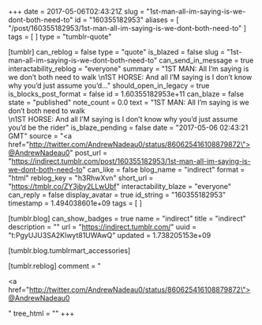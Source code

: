 +++
date = 2017-05-06T02:43:21Z
slug = "1st-man-all-im-saying-is-we-dont-both-need-to"
id = "160355182953"
aliases = [ "/post/160355182953/1st-man-all-im-saying-is-we-dont-both-need-to" ]
tags = [ ]
type = "tumblr-quote"

[tumblr]
can_reblog = false
type = "quote"
is_blazed = false
slug = "1st-man-all-im-saying-is-we-dont-both-need-to"
can_send_in_message = true
interactability_reblog = "everyone"
summary = "1ST MAN: All I’m saying is we don’t both need to walk \n1ST HORSE: And all I’M saying is I don’t know why you’d just assume you’d..."
should_open_in_legacy = true
is_blocks_post_format = false
id = 1.60355182953e+11
can_blaze = false
state = "published"
note_count = 0.0
text = "1ST MAN: All I&rsquo;m saying is we don&rsquo;t both need to walk<br/>\n1ST HORSE: And all I&rsquo;M saying is I don&rsquo;t know why you&rsquo;d just assume you&rsquo;d be the rider"
is_blaze_pending = false
date = "2017-05-06 02:43:21 GMT"
source = "<a href=\"http://twitter.com/AndrewNadeau0/status/860625416108879872\">@AndrewNadeau0</a>"
post_url = "https://indirect.tumblr.com/post/160355182953/1st-man-all-im-saying-is-we-dont-both-need-to"
can_like = false
blog_name = "indirect"
format = "html"
reblog_key = "h3RhwXvn"
short_url = "https://tmblr.co/ZY3jby2LLwUbf"
interactability_blaze = "everyone"
can_reply = false
display_avatar = true
id_string = "160355182953"
timestamp = 1.494038601e+09
tags = [ ]

[tumblr.blog]
can_show_badges = true
name = "indirect"
title = "indirect"
description = ""
url = "https://indirect.tumblr.com/"
uuid = "t:PgyUJU3SA2Klwyt81UWAwQ"
updated = 1.738205153e+09

[tumblr.blog.tumblrmart_accessories]

[tumblr.reblog]
comment = "<p><a href=\"http://twitter.com/AndrewNadeau0/status/860625416108879872\">@AndrewNadeau0</a></p>"
tree_html = ""
+++
